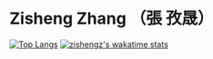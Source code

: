 

# Zisheng Zhang （張 孜晟）

[![Top Langs](https://github-readme-stats.vercel.app/api/top-langs/?username=zishengz&layout=compact)](https://github.com/anuraghazra/github-readme-stats)
[![zishengz's wakatime stats](https://github-readme-stats.vercel.app/api/wakatime?username=zishengz)](https://github.com/anuraghazra/github-readme-stats)

